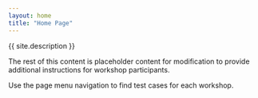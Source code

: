```yaml
---
layout: home
title: "Home Page"
---
```

{{ site.description }}

The rest of this content is placeholder content for modification to provide additional instructions for workshop participants.

Use the page menu navigation to find test cases for each workshop.